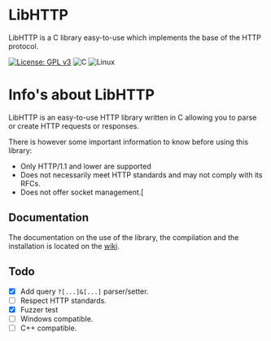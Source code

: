# LibHTTP
LibHTTP is a C library easy-to-use which implements the base of the HTTP protocol.

[![License: GPL v3](https://img.shields.io/badge/License-GPLv3-blue.svg?style=for-the-badge&logo=appveyor)](https://www.gnu.org/licenses/gpl-3.0)
![C](https://img.shields.io/badge/C-00599C?style=for-the-badge&logo=c&logoColor=white)
![Linux](https://img.shields.io/badge/Linux-FCC624?style=for-the-badge&logo=linux&logoColor=black)

# Info's about LibHTTP
LibHTTP is an easy-to-use HTTP library written in C allowing you to parse or create HTTP requests or responses.

There is however some important information to know before using this library:

- Only HTTP/1.1 and lower are supported 
- Does not necessarily meet HTTP standards and may not comply with its RFCs.
- Does not offer socket management.[

## Documentation
The documentation on the use of the library, the compilation and the installation is located on the [wiki](https://github.com/ownesis/libhttp/wiki).

## Todo
- [x] Add query `?[...]&[...]` parser/setter.
- [ ] Respect HTTP standards.
- [x] Fuzzer test
- [ ] Windows compatible.
- [ ] C++ compatible.
